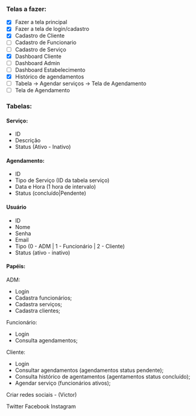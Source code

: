 ### Telas a fazer:

- [x] Fazer a tela principal
- [x] Fazer a tela de login/cadastro
- [x] Cadastro de Cliente
- [ ] Cadastro de Funcionario
- [ ] Cadastro de Serviço
- [x] Dashboard Cliente
- [ ] Dashboard Admin
- [ ] Dashboard Estabelecimento
- [x] Histórico de agendamentos
- [ ] Tabela -> Agendar serviços -> Tela de Agendamento
- [ ] Tela de Agendamento

### Tabelas:

#### Serviço:
- ID
- Descrição
- Status (Ativo - Inativo)

#### Agendamento:
- ID
- Tipo de Serviço (ID da tabela serviço)
- Data e Hora (1 hora de intervalo)
- Status (concluído|Pendente)

#### Usuário
- ID
- Nome
- Senha
- Email
- Tipo (0 - ADM | 1 - Funcionário | 2 - Cliente)
- Status (ativo - inativo)

#### Papéis:

ADM: 
 - Login
 - Cadastra funcionários;
 - Cadastra serviços;
 - Cadastra clientes;
 
Funcionário:
 - Login
 - Consulta agendamentos;
 
Cliente:
 - Login
 - Consultar agendamentos (agendamentos status pendente);
 - Consulta histórico de agentamentos (agentamentos status concluído);
 - Agendar serviço (funcionários ativos);
 
  
Criar redes sociais - (Victor)

Twitter 
Facebook
Instagram
